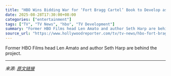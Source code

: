```yaml
---
title: "HBO Wins Bidding War for ‘Fort Bragg Cartel’ Book to Develop as Series"
date: 2025-08-28T17:30:00+08:00
categories: ["entertainment"]
tags: ["TV", "TV News", "hbo", "TV Development"]
summary: "Former HBO Films head Len Amato and author Seth Harp are behind the project."
source_url: "https://www.hollywoodreporter.com/tv/tv-news/hbo-fort-bragg-cartel-book-rights-series-1236355930/"
---
```


Former HBO Films head Len Amato and author Seth Harp are behind the project.

---

*来源: [原文链接](https://www.hollywoodreporter.com/tv/tv-news/hbo-fort-bragg-cartel-book-rights-series-1236355930/)*
